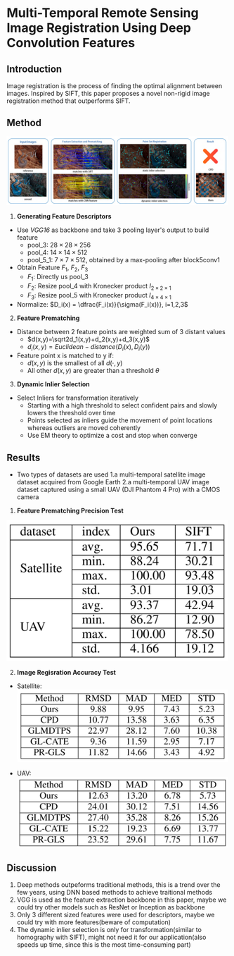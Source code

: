 # Multi-Temporal Remote Sensing Image Registration Using Deep Convolution Features

## Introduction

Image registration is the process of finding the optimal alignment between images. Inspired by SIFT, this paper proposes a novel non-rigid image registration method that outperforms SIFT.

## Method

![](./figure/multi-temporal_remote_sensing_image_registration_using_deep_convolutional_features.png)


1. **Generating Feature Descriptors**
- Use *VGG16* as backbone and take 3 pooling layer's output to build feature
	- pool_3: $28\times28\times256$
	- pool_4: $14\times14\times512$
	- pool_5_1: $7\times7\times512$, obtained by a max-pooling after block5conv1
- Obtain Feature $F_1$, $F_2$, $F_3$
	- $F_1$: Directly us pool_3
	- $F_2$: Resize pool_4 with Kronecker product $I_{2\times2\times1}$
	- $F_3$: Resize pool_5 with Kronecker product $I_{4\times4\times1}$
- Normalize: $D_i(x) = \dfrac{F_i(x)}{\sigma(F_i(x))}, i=1,2,3$

2. **Feature Prematching**
- Distance between 2 feature points are weighted sum of 3 distant values
	- $d(x,y)=\sqrt2d_1(x,y)+d_2(x,y)+d_3(x,y)$
	- $d_i(x,y) = Euclidean-distance(D_i(x), D_i(y))$
- Feature point x is matched to y if:
	- $d(x,y)$ is the smallest of all $d(\cdot, y)$
	- All other $d(x,y)$ are greater than a threshold $\theta$

3. **Dynamic Inlier Selection**
- Select Inliers for transformation iteratively
	- Starting with a high threshold to select confident pairs and slowly lowers the threshold over time
	- Points selected as inliers guide the movement of point locations whereas outliers are moved coherently
	- Use EM theory to optimize a cost and stop when converge


## Results

- Two types of datasets are used
	1.a multi-temporal satellite image dataset acquired from Google Earth
	2.a multi-temporal UAV image dataset captured using a small UAV (DJI Phantom 4 Pro) with a CMOS camera

1. **Feature Prematching Precision Test**

![](./figure/multi-temporal_remote_sensing_image_registration_using_deep_convolutional_features_result1.png)

2. **Image Regisration Accuracy Test**

- Satellite:
![](./figure/multi-temporal_remote_sensing_image_registration_using_deep_convolutional_features_result2.png)

- UAV:
![](./figure/multi-temporal_remote_sensing_image_registration_using_deep_convolutional_features_result3.png)

## Discussion

1. Deep methods outpeforms traditional methods, this is a trend over the few years, using DNN based methods to achieve traitional methods
2. VGG is used as the feature extraction backbone in this paper, maybe we could try other models such as ResNet or Inception as backbone
3. Only 3 different sized features were used for descriptors, maybe we could try with more features(beware of computation)
4. The dynamic inlier selection is only for transformation(similar to homography with SIFT), might not need it for our application(also speeds up time, since this is the most time-consuming part)
